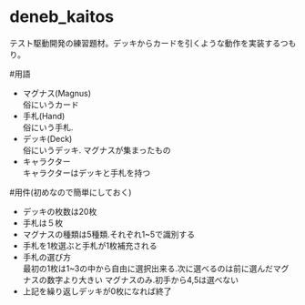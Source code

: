 deneb_kaitos
============

テスト駆動開発の練習題材。デッキからカードを引くような動作を実装するつもり。

#用語
* マグナス(Magnus)  
俗にいうカード
* 手札(Hand)  
俗にいう手札.
* デッキ(Deck)  
俗にいうデッキ. マグナスが集まったもの
* キャラクター  
キャラクターはデッキと手札を持つ

#用件(初めなので簡単にしておく)
* デッキの枚数は20枚
* 手札は５枚
* マグナスの種類は5種類.それぞれ1~5で識別する
* 手札を1枚選ぶと手札が1枚補充される
* 手札の選び方  
最初の1枚は1~3の中から自由に選択出来る.次に選べるのは前に選んだマグナスの数字より大きい
マグナスのみ.初手から4,5は選べない
* 上記を繰り返しデッキが0枚になれば終了
